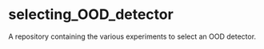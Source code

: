 # selecting_OOD_detector
A repository containing the various experiments to select an OOD detector.
